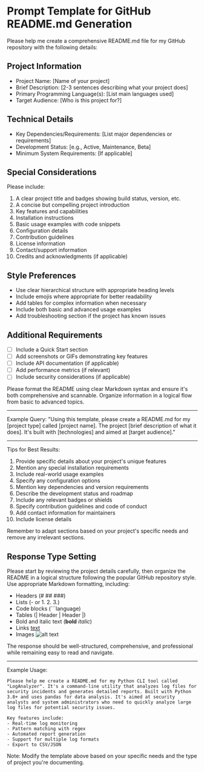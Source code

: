 # Prompt Template for GitHub README.md Generation

Please help me create a comprehensive README.md file for my GitHub repository with the following details:

## Project Information
- Project Name: [Name of your project]
- Brief Description: [2-3 sentences describing what your project does]
- Primary Programming Language(s): [List main languages used]
- Target Audience: [Who is this project for?]

## Technical Details
- Key Dependencies/Requirements: [List major dependencies or requirements]
- Development Status: [e.g., Active, Maintenance, Beta]
- Minimum System Requirements: [If applicable]

## Special Considerations
Please include:
1. A clear project title and badges showing build status, version, etc.
2. A concise but compelling project introduction
3. Key features and capabilities
4. Installation instructions
5. Basic usage examples with code snippets
6. Configuration details
7. Contribution guidelines
8. License information
9. Contact/support information
10. Credits and acknowledgments (if applicable)

## Style Preferences
- Use clear hierarchical structure with appropriate heading levels
- Include emojis where appropriate for better readability
- Add tables for complex information when necessary
- Include both basic and advanced usage examples
- Add troubleshooting section if the project has known issues

## Additional Requirements
- [ ] Include a Quick Start section
- [ ] Add screenshots or GIFs demonstrating key features
- [ ] Include API documentation (if applicable)
- [ ] Add performance metrics (if relevant)
- [ ] Include security considerations (if applicable)

Please format the README using clear Markdown syntax and ensure it's both comprehensive and scannable. Organize information in a logical flow from basic to advanced topics.

---

Example Query:
"Using this template, please create a README.md for my [project type] called [project name]. The project [brief description of what it does]. It's built with [technologies] and aimed at [target audience]."

---

Tips for Best Results:
1. Provide specific details about your project's unique features
2. Mention any special installation requirements
3. Include real-world usage examples
4. Specify any configuration options
5. Mention key dependencies and version requirements
6. Describe the development status and roadmap
7. Include any relevant badges or shields
8. Specify contribution guidelines and code of conduct
9. Add contact information for maintainers
10. Include license details

Remember to adapt sections based on your project's specific needs and remove any irrelevant sections.

## Response Type Setting
Please start by reviewing the project details carefully, then organize the README in a logical structure following the popular GitHub repository style. Use appropriate Markdown formatting, including:

- Headers (# ## ###)
- Lists (- or 1. 2. 3.)
- Code blocks (```language)
- Tables (| Header | Header |)
- Bold and italic text (**bold** *italic*)
- Links [text](URL)
- Images ![alt text](image-url)

The response should be well-structured, comprehensive, and professional while remaining easy to read and navigate.

---

Example Usage:

```
Please help me create a README.md for my Python CLI tool called "LogAnalyzer". It's a command-line utility that analyzes log files for security incidents and generates detailed reports. Built with Python 3.8+ and uses pandas for data analysis. It's aimed at security analysts and system administrators who need to quickly analyze large log files for potential security issues.

Key features include:
- Real-time log monitoring
- Pattern matching with regex
- Automated report generation
- Support for multiple log formats
- Export to CSV/JSON
```

Note: Modify the template above based on your specific needs and the type of project you're documenting.
